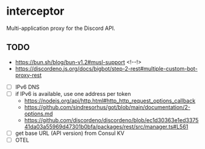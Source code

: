 # interceptor

Multi-application proxy for the Discord API.

## TODO

- <https://bun.sh/blog/bun-v1.2#musl-support> <!--!>
- <https://discordeno.js.org/docs/bigbot/step-2-rest#multiple-custom-bot-proxy-rest>
- [ ] IPv6 DNS
- [ ] if IPv6 is available, use one address per token
  - <https://nodejs.org/api/http.html#http_http_request_options_callback>
  - <https://github.com/sindresorhus/got/blob/main/documentation/2-options.md>
  - <https://github.com/discordeno/discordeno/blob/ec1d30363e1ed337541da03a55969d47301b0bfa/packages/rest/src/manager.ts#L561>
- [ ] get base URL (API version) from Consul KV
- [ ] OTEL
